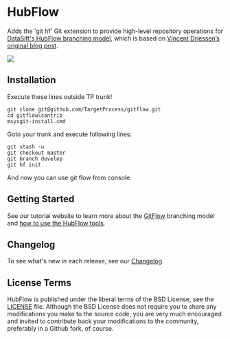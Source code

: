 HubFlow
=======

Adds the 'git hf' Git extension to provide high-level repository operations
for [DataSift's HubFlow branching model](http://datasift.github.com/gitflow/), which is based on [Vincent Driessen’s original blog post](http://nvie.com/posts/a-successful-git-branching-model/).

![](http://nvie.com/img/2009/12/Screen-shot-2009-12-24-at-11.32.03.png)

Installation
------------
Execute these lines outside TP trunk!


    git clone git@github.com/TargetProcess/gitflow.git
    cd gitflow\contrib
    msysgit-install.cmd


Goto your trunk and execute following lines:

    git stash -u
    git checkout master
    git branch develop
    git hf init


And now you can use git flow from console.


Getting Started
---------------

See our tutorial website to learn more about the [GitFlow](http://datasift.github.com/gitflow/IntroducingGitFlow.html) branching model and [how to use the HubFlow tools](http://datasift.github.com/gitflow/GitFlowForGitHub.html).

Changelog
---------

To see what's new in each release, see our [Changelog](http://datasift.github.com/gitflow/ChangeLog.html).

License Terms
-------------
HubFlow is published under the liberal terms of the BSD License, see the
[LICENSE](LICENSE) file. Although the BSD License does not require you to share
any modifications you make to the source code, you are very much encouraged and
invited to contribute back your modifications to the community, preferably
in a Github fork, of course.
